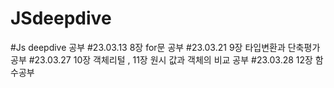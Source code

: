 # JSdeepdive

#Js deepdive 공부
#23.03.13 8장 for문 공부
#23.03.21 9장 타입변환과 단축평가 공부
#23.03.27 10장 객체리털 , 11장 원시 값과 객체의 비교 공부
#23.03.28 12장 함수공부
